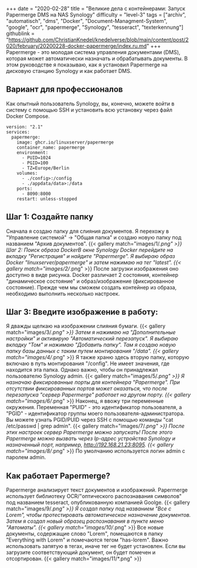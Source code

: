 +++
date = "2020-02-28"
title = "Великие дела с контейнерами: Запуск Papermerge DMS на NAS Synology"
difficulty = "level-3"
tags = ["archiv", "automatisch", "dms", "Docker", "Document-Managment-System", "google", "ocr", "papermerge", "Synology", "tesseract", "texterkennung"]
githublink = "https://github.com/ChristianKnedel/knedelverse/blob/main/content/post/2020/february/20200228-docker-papermerge/index.ru.md"
+++
Papermerge - это молодая система управления документами (DMS), которая может автоматически назначать и обрабатывать документы. В этом руководстве я показываю, как я установил Papermerge на дисковую станцию Synology и как работает DMS.
## Вариант для профессионалов
Как опытный пользователь Synology, вы, конечно, можете войти в систему с помощью SSH и установить всю установку через файл Docker Compose.
```
version: "2.1"
services:
  papermerge:
    image: ghcr.io/linuxserver/papermerge
    container_name: papermerge
    environment:
      - PUID=1024
      - PGID=100
      - TZ=Europe/Berlin
    volumes:
      - ./config>:/config
      - ./appdata/data>:/data
    ports:
      - 8090:8000
    restart: unless-stopped

```

## Шаг 1: Создайте папку
Сначала я создаю папку для слияния документов. Я перехожу в "Управление системой" -> "Общая папка" и создаю новую папку под названием "Архив документов".
{{< gallery match="images/1/*.png" >}}
Шаг 2: Поиск образа DockerВ окне Synology Docker перейдите на вкладку "Регистрация" и найдите "Papermerge". Я выбираю образ Docker "linuxserver/papermerge" и затем нажимаю на тег "latest".
{{< gallery match="images/2/*.png" >}}
После загрузки изображения оно доступно в виде рисунка. Docker различает 2 состояния, контейнер "динамическое состояние" и образ/изображение (фиксированное состояние). Прежде чем мы сможем создать контейнер из образа, необходимо выполнить несколько настроек.
## Шаг 3: Введите изображение в работу:
Я дважды щелкаю на изображении слияния бумаги.
{{< gallery match="images/3/*.png" >}}
Затем я нажимаю на "Дополнительные настройки" и активирую "Автоматический перезапуск". Я выбираю вкладку "Том" и нажимаю "Добавить папку". Там я создаю новую папку базы данных с таким путем монтирования "/data".
{{< gallery match="images/4/*.png" >}}
Я также храню здесь вторую папку, которую включаю в путь монтирования "/config". Не имеет значения, где находится эта папка. Однако важно, чтобы он принадлежал пользователю Synology admin.
{{< gallery match="images/5/*.png" >}}
Я назначаю фиксированные порты для контейнера "Papermerge". При отсутствии фиксированных портов может оказаться, что после перезапуска "сервер Papermerge" работает на другом порту.
{{< gallery match="images/6/*.png" >}}
Наконец, я ввожу три переменные окружения. Переменная "PUID" - это идентификатор пользователя, а "PGID" - идентификатор группы моего пользователя-администратора. Вы можете узнать PGID/PUID через SSH с помощью команды "cat /etc/passwd | grep admin".
{{< gallery match="images/7/*.png" >}}
После этих настроек сервер Papermerge можно запускать! После этого Papermerge можно вызвать через Ip-адрес устройства Synology и назначенный порт, например, http://192.168.21.23:8095.
{{< gallery match="images/8/*.png" >}}
По умолчанию используется логин admin с паролем admin.
## Как работает Papermerge?
Papermerge анализирует текст документов и изображений. Papermerge использует библиотеку OCR/"оптического распознавания символов" под названием tesseract, опубликованную компанией Goolge.
{{< gallery match="images/9/*.png" >}}
Я создал папку под названием "Все с Lorem", чтобы протестировать автоматическое назначение документов. Затем я создал новый образец распознавания в пункте меню "Автоматы".
{{< gallery match="images/10/*.png" >}}
Все новые документы, содержащие слово "Lorem", помещаются в папку "Everything with Lorem" и помечаются тегом "has-lorem". Важно использовать запятую в тегах, иначе тег не будет установлен. Если вы загрузите соответствующий документ, он будет помечен и отсортирован.
{{< gallery match="images/11/*.png" >}}